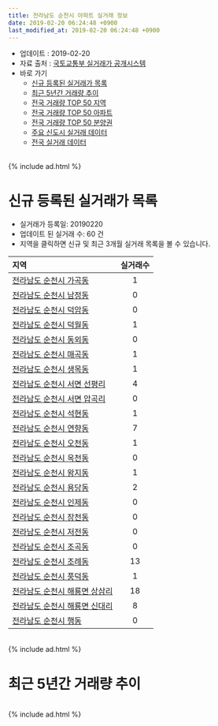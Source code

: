 ```yaml
---
title: 전라남도 순천시 아파트 실거래 정보
date: 2019-02-20 06:24:48 +0900
last_modified_at: 2019-02-20 06:24:48 +0900
---
```


* 업데이트 : 2019-02-20
* 자료 출처 : [국토교통부 실거래가 공개시스템](http://rt.molit.go.kr)
* 바로 가기
    * [신규 등록된 실거래가 목록](#신규-등록된-실거래가-목록)
    * [최근 5년간 거래량 추이](#최근-5년간-거래량-추이)
    * [전국 거래량 TOP 50 지역](https://inasie.github.io/apt-trade-info/최근-3개월-전국에서-가장-거래가-많이-발생한-지역)
    * [전국 거래량 TOP 50 아파트](https://inasie.github.io/apt-trade-info/최근-3개월-전국에서-가장-거래가-많이-발생한-아파트)
    * [전국 거래량 TOP 50 분양권](https://inasie.github.io/apt-trade-info/최근-3개월-전국에서-가장-거래가-많이-발생한-분양권)
    * [주요 신도시 실거래 데이터](https://inasie.github.io/apt-trade-info/주요-신도시)
    * [전국 실거래 데이터](https://inasie.github.io/apt-trade-info/전국)

<br>
{% include ad.html %}
<br>

# 신규 등록된 실거래가 목록
* 실거래가 등록일: 20190220
* 업데이트 된 실거래 수: 60 건
* 지역을 클릭하면 신규 및 최근 3개월 실거래 목록을 볼 수 있습니다.


|지역|실거래수|
|:---|:---:|
|[전라남도 순천시 가곡동](https://inasie.github.io/apt-trade-info/전라남도-순천시-가곡동)|1|
|[전라남도 순천시 남정동](https://inasie.github.io/apt-trade-info/전라남도-순천시-남정동)|0|
|[전라남도 순천시 덕암동](https://inasie.github.io/apt-trade-info/전라남도-순천시-덕암동)|0|
|[전라남도 순천시 덕월동](https://inasie.github.io/apt-trade-info/전라남도-순천시-덕월동)|1|
|[전라남도 순천시 동외동](https://inasie.github.io/apt-trade-info/전라남도-순천시-동외동)|0|
|[전라남도 순천시 매곡동](https://inasie.github.io/apt-trade-info/전라남도-순천시-매곡동)|1|
|[전라남도 순천시 생목동](https://inasie.github.io/apt-trade-info/전라남도-순천시-생목동)|1|
|[전라남도 순천시 서면 선평리](https://inasie.github.io/apt-trade-info/전라남도-순천시-서면-선평리)|4|
|[전라남도 순천시 서면 압곡리](https://inasie.github.io/apt-trade-info/전라남도-순천시-서면-압곡리)|0|
|[전라남도 순천시 석현동](https://inasie.github.io/apt-trade-info/전라남도-순천시-석현동)|1|
|[전라남도 순천시 연향동](https://inasie.github.io/apt-trade-info/전라남도-순천시-연향동)|7|
|[전라남도 순천시 오천동](https://inasie.github.io/apt-trade-info/전라남도-순천시-오천동)|1|
|[전라남도 순천시 옥천동](https://inasie.github.io/apt-trade-info/전라남도-순천시-옥천동)|0|
|[전라남도 순천시 왕지동](https://inasie.github.io/apt-trade-info/전라남도-순천시-왕지동)|1|
|[전라남도 순천시 용당동](https://inasie.github.io/apt-trade-info/전라남도-순천시-용당동)|2|
|[전라남도 순천시 인제동](https://inasie.github.io/apt-trade-info/전라남도-순천시-인제동)|0|
|[전라남도 순천시 장천동](https://inasie.github.io/apt-trade-info/전라남도-순천시-장천동)|0|
|[전라남도 순천시 저전동](https://inasie.github.io/apt-trade-info/전라남도-순천시-저전동)|0|
|[전라남도 순천시 조곡동](https://inasie.github.io/apt-trade-info/전라남도-순천시-조곡동)|0|
|[전라남도 순천시 조례동](https://inasie.github.io/apt-trade-info/전라남도-순천시-조례동)|13|
|[전라남도 순천시 풍덕동](https://inasie.github.io/apt-trade-info/전라남도-순천시-풍덕동)|1|
|[전라남도 순천시 해룡면 상삼리](https://inasie.github.io/apt-trade-info/전라남도-순천시-해룡면-상삼리)|18|
|[전라남도 순천시 해룡면 신대리](https://inasie.github.io/apt-trade-info/전라남도-순천시-해룡면-신대리)|8|
|[전라남도 순천시 행동](https://inasie.github.io/apt-trade-info/전라남도-순천시-행동)|0|


<br>
{% include ad.html %}
<br>

# 최근 5년간 거래량 추이


<div style="width:100%;">
    <canvas id="deal_progress" height="200"></canvas>
</div>

<script>
new Chart(document.getElementById("deal_progress"), {
    type: 'line',
    data: {
        labels: ['201402','201403','201404','201405','201406','201407','201408','201409','201410','201411','201412','201501','201502','201503','201504','201505','201506','201507','201508','201509','201510','201511','201512','201601','201602','201603','201604','201605','201606','201607','201608','201609','201610','201611','201612','201701','201702','201703','201704','201705','201706','201707','201708','201709','201710','201711','201712','201801','201802','201803','201804','201805','201806','201807','201808','201809','201810','201811','201812','201901','201902'],
        datasets: [{
            label: '매매',
            pointRadius: 1,
            data: [225, 207, 193, 214, 178, 192, 242, 309, 316, 232, 222, 299, 230, 310, 286, 284, 375, 330, 330, 372, 336, 362, 399, 340, 390, 466, 426, 361, 408, 419, 440, 408, 461, 366, 350, 306, 382, 394, 356, 339, 323, 339, 288, 333, 274, 310, 296, 556, 421, 647, 405, 509, 459, 344, 451, 440, 499, 417, 335, 333, 85],
            borderColor: "rgba(255, 201, 14, 1)",
            backgroundColor: "rgba(255, 201, 14, 0.5)",
            fill: false,
            lineTension: 0
        },{
            label: '전월세',
            pointRadius: 1,
            data: [411, 359, 328, 266, 282, 382, 297, 295, 327, 278, 312, 366, 312, 323, 261, 218, 300, 296, 301, 286, 314, 297, 289, 352, 376, 340, 328, 341, 339, 371, 355, 315, 352, 358, 383, 383, 441, 362, 361, 313, 409, 290, 283, 313, 279, 341, 279, 326, 317, 440, 311, 261, 469, 332, 316, 262, 340, 291, 293, 328, 278],
            borderColor: "rgba(0, 141, 185, 1)",
            backgroundColor: "rgba(0, 141, 185, 0.5)",
            fill: false,
            lineTension: 0
        }
        ]
    },
    options: {
        responsive: true,
        title: {
            display: false
        },
        tooltips: {
            mode: 'index',
            intersect: false
        },
        hover: {
            mode: 'nearest',
            intersect: true
        },
        scales: {
            xAxes: [{
                display: true,
                scaleLabel: {
                    display: true,
                    labelString: '년/월'
                }
            }],
            yAxes: [{
                display: true,
                ticks: {
                    suggestedMin: 0,
                },
                scaleLabel: {
                    display: true,
                    labelString: '실거래 수'
                }
            }]
        }
    }
});

</script>


<br>
{% include ad.html %}
<br>

